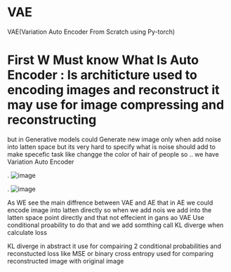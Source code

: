 



# VAE 
VAE(Variation Auto Encoder From Scratch using Py-torch)

# First W Must know What Is Auto Encoder  : Is architicture used to encoding images and reconstruct it may use for image compressing and reconstructing 
but in Generative models could Generate new image only when add
noise into latten space but its very hard to specify what is noise should add to make specefic task like changge the color of hair of people so ..
we have Variation Auto Encoder

. ![image](https://github.com/Eng-Abdelrahman-Mostafa-Mohamed/VAE/assets/116603423/fbb4e9e2-2131-4ce7-9aa2-148b2fa77e1b)

. ![image](https://github.com/Eng-Abdelrahman-Mostafa-Mohamed/VAE/assets/116603423/3b191749-7c28-495a-a306-ee39af913ff8)

As WE see the main diffrence between VAE and AE that in AE we could encode image into latten directly so when we add nois we add into the latten space point directly and that not effecient in gans
ao VAE Use conditional proability to do that and we add somthing call KL diverge when calculate loss 

KL diverge in abstract it use for compairing 2 conditional probabilities and reconstucted loss like MSE or binary cross entropy used for comparing reconstructed image with original image 
